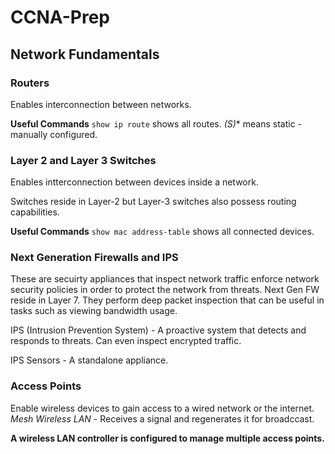 # CCNA-Prep

## Network Fundamentals

### Routers
Enables interconnection between networks.

**Useful Commands**
`show ip route`
shows all routes.
**(S*)** means static - manually configured.

### Layer 2 and Layer 3 Switches
Enables intterconnection between devices inside a network.

Switches reside in Layer-2 but Layer-3 switches also possess routing capabilities.

**Useful Commands**
`show mac address-table`
shows all connected devices.

### Next Generation Firewalls and IPS
These are secuirty appliances that inspect network traffic enforce network security policies in order to protect the network from threats.
Next Gen FW reside in Layer 7.
They perform deep packet inspection that can be useful in tasks such as viewing bandwidth usage.

IPS (Intrusion Prevention System) - A proactive system that detects and responds to threats. Can even inspect encrypted traffic.

IPS Sensors - A standalone appliance.

### Access Points
Enable wireless devices to gain access to a wired network or the internet.
*Mesh Wireless LAN* - Receives a signal and regenerates it for broadccast.

**A wireless LAN controller is configured to manage multiple access points.**
